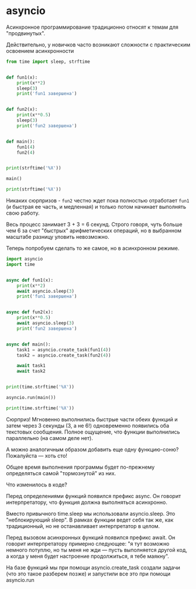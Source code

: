 # asyncio

Асинхронное программирование традиционно относят к темам для "продвинутых". 

Действительно, у новичков часто возникают сложности с практическим освоением асинхронности

```python
from time import sleep, strftime


def fun1(x):
    print(x**2)
    sleep(3)
    print('fun1 завершена')


def fun2(x):
    print(x**0.5)
    sleep(3)
    print('fun2 завершена')


def main():
    fun1(4)
    fun2(4)


print(strftime('%X'))

main()

print(strftime('%X'))


```


Никаких сюрпризов - `fun2` честно ждет пока полностью отработает `fun1` (и быстрая ее часть, и медленная) и только потом начинает выполнять свою работу. 

Весь процесс занимает 3 + 3 = 6 секунд. Строго говоря, чуть больше чем 6 за счет "быстрых" арифметических операций, но в выбранном масштабе разницу уловить невозможно.

Теперь попробуем сделать то же самое, но в асинхронном режиме. 

```python
import asyncio
import time


async def fun1(x):
    print(x**2)
    await asyncio.sleep(3)
    print('fun1 завершена')


async def fun2(x):
    print(x**0.5)
    await asyncio.sleep(3)
    print('fun2 завершена')


async def main():
    task1 = asyncio.create_task(fun1(4))
    task2 = asyncio.create_task(fun2(4))

    await task1
    await task2


print(time.strftime('%X'))

asyncio.run(main())

print(time.strftime('%X'))

```

Сюрприз!
Мгновенно выполнились быстрые части обеих функций и затем через 3 секунды (3, а не 6!) одновременно появились оба текстовых сообщения.
Полное ощущение, что функции выполнились параллельно (на самом деле нет).

А можно аналогичным образом добавить еще одну функцию-соню? Пожалуйста — хоть сто! 

Общее время выполнения программы будет по-прежнему определяться самой "тормознутой" из них.

Что изменилось в коде?

Перед определениями функций появился префикс async. Он говорит интерпретатору, что функция должна выполняться асинхронно.

Вместо привычного time.sleep мы использовали asyncio.sleep. Это "неблокирующий sleep". В рамках функции ведет себя так же, как традиционный, но не останавливает интерпретатор в целом.

Перед вызовом асинхронных функций появился префикс await. Он говорит интерпретатору примерно следующее: "я тут возможно немного потуплю, но ты меня не жди — пусть выполняется другой код, а когда у меня будет настроение продолжиться, я тебе маякну".

На базе функций мы при помощи asyncio.create_task создали задачи (что это такое разберем позже) и запустили все это при помощи asyncio.run